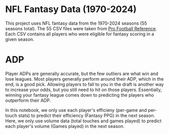 # NFL Fantasy Data (1970-2024)
This project uses NFL fantasy data from the 1970-2024 seasons (55 seasons total). The 55 CSV files were taken from [Pro Football Reference](https://www.pro-football-reference.com). Each CSV contains all players who were eligible for fantasy scoring in a given season.

# ADP
Player ADPs are generally accurate, but the few outliers are what win and lose leagues. Most players generally perform around their ADP, which in the end, is a good pick. Allowing players to fall to you in the draft is another way to increase your odds, but you still need to hit on those players. Essentially, winning your fantasy league comes down to predicting the players who outperform their ADP.



In this notebook, we only use each player's efficieny (per-game and per-touch stats) to predict their efficiency (Fantasy PPG) in the next season.
Here, we only use volume data (total touches and games played) to predict each player's volume (Games played) in the next season.